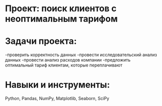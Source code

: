 # Проект: поиск клиентов с неоптимальным тарифом


# Задачи проекта:
-проверить корректность данных
-провести исследовательский анализ данных
-провести анализ расходов компании
-предложить оптимальный тариф клиентам, которые переплачивают

# Навыки и инструменты:
Python, Pandas, NumPy, Matplotlib, Seaborn, SciPy
